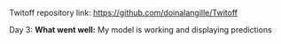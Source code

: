 Twitoff repository link:
https://github.com/doinalangille/Twitoff

Day 3:
**What went well:**
My model is working and displaying predictions

